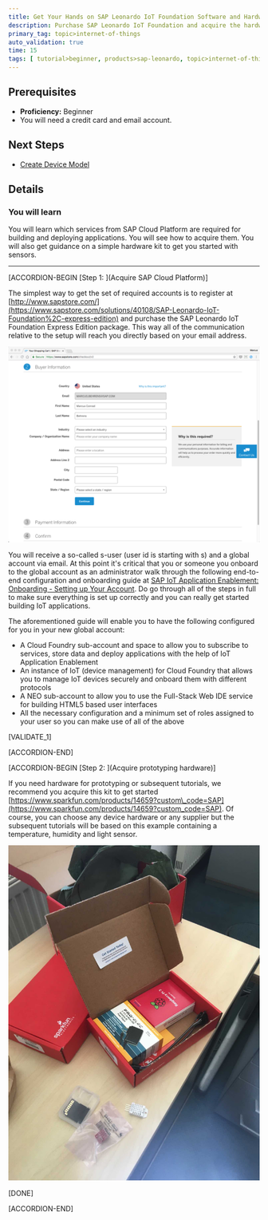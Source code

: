 ```yaml
---
title: Get Your Hands on SAP Leonardo IoT Foundation Software and Hardware
description: Purchase SAP Leonardo IoT Foundation and acquire the hardware necessary to follow subsequent tutorials.
primary_tag: topic>internet-of-things
auto_validation: true
time: 15
tags: [ tutorial>beginner, products>sap-leonardo, topic>internet-of-things, products>sap-iot-application-enablement, products>sap-cloud-platform, products>sap-cloud-platform-internet-of-things ]
---
```


## Prerequisites  
 - **Proficiency:** Beginner
 - You will need a credit card and email account.

## Next Steps
 - [Create Device Model](https://www.sap.com/developer/tutorials/iot-express-2-create-device-model.html)

## Details
### You will learn  
You will learn which services from SAP Cloud Platform are required for building and deploying applications. You will see how to acquire them. You will also get guidance on a simple hardware kit to get you started with sensors.


---

[ACCORDION-BEGIN [Step 1: ](Acquire SAP Cloud Platform)]

The simplest way to get the set of required accounts is to register at [http://www.sapstore.com/](https://www.sapstore.com/solutions/40108/SAP-Leonardo-IoT-Foundation%2C-express-edition) and purchase the SAP Leonardo IoT Foundation Express Edition package. This way all of the communication relative to the setup will reach you directly based on your email address.

![Checkout](shopcheckout.png)

You will receive a so-called s-user (user id is starting with s) and a global account via email. At this point it's critical that you or someone you onboard to the global account as an administrator walk through the following end-to-end configuration and onboarding guide at [SAP IoT Application Enablement: Onboarding - Setting up Your Account](https://help.sap.com/viewer/9dfedbe95cbe4a9f9a5ceddbef7f88e5/latest/en-US/c5b72d23880240dcb4b0d7b9523b065a.html). Do go through all of the steps in full to make sure everything is set up correctly and you can really get started building IoT applications.

The aforementioned guide will enable you to have the following configured for you in your new global account:

- A Cloud Foundry sub-account and space to allow you to subscribe to services, store data and deploy applications with the help of IoT Application Enablement
- An instance of IoT (device management) for Cloud Foundry that allows you to manage IoT devices securely and onboard them with different protocols
- A NEO sub-account to allow you to use the Full-Stack Web IDE service for building HTML5 based user interfaces
- All the necessary configuration and a minimum set of roles assigned to your user so you can make use of all of the above

[VALIDATE_1]

[ACCORDION-END]

[ACCORDION-BEGIN [Step 2: ](Acquire prototyping hardware)]

If you need hardware for prototyping or subsequent tutorials, we recommend you acquire this kit to get started [https://www.sparkfun.com/products/14659?custom\_code=SAP](https://www.sparkfun.com/products/14659?custom_code=SAP). Of course, you can choose any device hardware or any supplier but the subsequent tutorials will be based on this example containing a temperature, humidity and light sensor.

![Hardware Kit](IMG_3333.jpg)

[DONE]

[ACCORDION-END]
